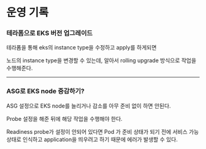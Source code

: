 # 운영 기록

### 테라폼으로 EKS 버전 업그레이드

테라폼을 통해 eks의 instance type을 수정하고 apply를 하게되면

노드의 instance type을 변경할 수 있는데, 알아서 rolling upgrade 방식으로 작업을 수행해준다.

---

### ASG로 EKS node 증감하기?

ASG 설정으로 EKS node를 늘리거나 감소를 아무 준비 없이 하면 안된다.

Probe 설정을 해준 뒤에 해당 작업을 수행해야 한다.

Readiness probe가 설정이 안되어 있다면 Pod 가 준비 상태가 되기 전에 서비스 가능 상태로 인식하고 application을 띄우려고 하기 때문에 에러가 발생할 수 있다.
